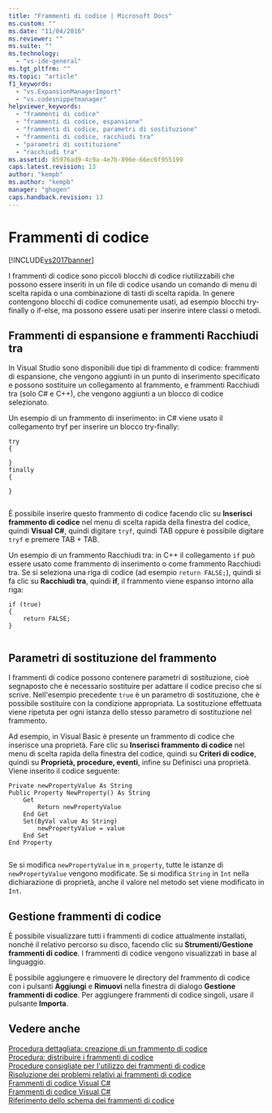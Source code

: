 ```yaml
---
title: "Frammenti di codice | Microsoft Docs"
ms.custom: ""
ms.date: "11/04/2016"
ms.reviewer: ""
ms.suite: ""
ms.technology: 
  - "vs-ide-general"
ms.tgt_pltfrm: ""
ms.topic: "article"
f1_keywords: 
  - "vs.ExpansionManagerImport"
  - "vs.codesnippetmanager"
helpviewer_keywords: 
  - "frammenti di codice"
  - "frammenti di codice, espansione"
  - "frammenti di codice, parametri di sostituzione"
  - "frammenti di codice, racchiudi tra"
  - "parametri di sostituzione"
  - "racchiudi tra"
ms.assetid: 85976ad9-4c9a-4e7b-896e-66ec6f955199
caps.latest.revision: 13
author: "kempb"
ms.author: "kempb"
manager: "ghogen"
caps.handback.revision: 13
---
```

# Frammenti di codice
[!INCLUDE[vs2017banner](../code-quality/includes/vs2017banner.md)]

I frammenti di codice sono piccoli blocchi di codice riutilizzabili che possono essere inseriti in un file di codice usando un comando di menu di scelta rapida o una combinazione di tasti di scelta rapida.  In genere contengono blocchi di codice comunemente usati, ad esempio blocchi try\-finally o if\-else, ma possono essere usati per inserire intere classi o metodi.  
  
## Frammenti di espansione e frammenti Racchiudi tra  
 In Visual Studio sono disponibili due tipi di frammento di codice: frammenti di espansione, che vengono aggiunti in un punto di inserimento specificato e possono sostituire un collegamento al frammento, e frammenti Racchiudi tra \(solo C\# e C\+\+\), che vengono aggiunti a un blocco di codice selezionato.  
  
 Un esempio di un frammento di inserimento: in C\# viene usato il collegamento tryf per inserire un blocco try\-finally:  
  
```  
try  
{  
  
}  
finally  
{  
  
}  
  
```  
  
 È possibile inserire questo frammento di codice facendo clic su **Inserisci frammento di codice** nel menu di scelta rapida della finestra del codice, quindi **Visual C\#**, quindi digitare `tryf`, quindi TAB oppure è possibile digitare `tryf` e premere TAB \+ TAB.  
  
 Un esempio di un frammento Racchiudi tra: in C\+\+ il collegamento `if` può essere usato come frammento di inserimento o come frammento Racchiudi tra.  Se si seleziona una riga di codice \(ad esempio `return FALSE;`\), quindi si fa clic su **Racchiudi tra**, quindi **if**, il frammento viene espanso intorno alla riga:  
  
```  
if (true)  
{  
    return FALSE;  
}  
  
```  
  
## Parametri di sostituzione del frammento  
 I frammenti di codice possono contenere parametri di sostituzione, cioè segnaposto che è necessario sostituire per adattare il codice preciso che si scrive.  Nell'esempio precedente `true` è un parametro di sostituzione, che è possibile sostituire con la condizione appropriata.  La sostituzione effettuata viene ripetuta per ogni istanza dello stesso parametro di sostituzione nel frammento.  
  
 Ad esempio, in Visual Basic è presente un frammento di codice che inserisce una proprietà.  Fare clic su **Inserisci frammento di codice** nel menu di scelta rapida della finestra del codice, quindi su **Criteri di codice**, quindi su **Proprietà, procedure, eventi**, infine su Definisci una proprietà.  Viene inserito il codice seguente:  
  
```  
Private newPropertyValue As String  
Public Property NewProperty() As String  
    Get  
        Return newPropertyValue  
    End Get  
    Set(ByVal value As String)  
        newPropertyValue = value  
    End Set  
End Property  
  
```  
  
 Se si modifica `newPropertyValue` in `m_property`, tutte le istanze di `newPropertyValue` vengono modificate.  Se si modifica `String` in `Int` nella dichiarazione di proprietà, anche il valore nel metodo set viene modificato in `Int`.  
  
## Gestione frammenti di codice  
 È possibile visualizzare tutti i frammenti di codice attualmente installati, nonché il relativo percorso su disco, facendo clic su **Strumenti\/Gestione frammenti di codice**.  I frammenti di codice vengono visualizzati in base al linguaggio.  
  
 È possibile aggiungere e rimuovere le directory del frammento di codice con i pulsanti **Aggiungi** e **Rimuovi** nella finestra di dialogo **Gestione frammenti di codice**.  Per aggiungere frammenti di codice singoli, usare il pulsante **Importa**.  
  
## Vedere anche  
 [Procedura dettagliata: creazione di un frammento di codice](../ide/walkthrough-creating-a-code-snippet.md)   
 [Procedura: distribuire i frammenti di codice](../ide/how-to-distribute-code-snippets.md)   
 [Procedure consigliate per l'utilizzo dei frammenti di codice](../ide/best-practices-for-using-code-snippets.md)   
 [Risoluzione dei problemi relativi ai frammenti di codice](../ide/troubleshooting-snippets.md)   
 [Frammenti di codice Visual C\#](../ide/visual-csharp-code-snippets.md)   
 [Frammenti di codice Visual C\#](../ide/visual-cpp-code-snippets.md)   
 [Riferimento dello schema dei frammenti di codice](../ide/code-snippets-schema-reference.md)